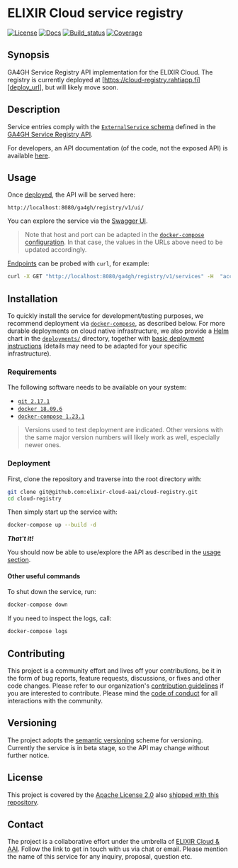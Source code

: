 # ELIXIR Cloud service registry

[![License][badge-license]][badge-url-license]
[![Docs][badge-docs]][badge-url-docs]
[![Build_status][badge-build-status]][badge-url-build-status]
[![Coverage][badge-coverage]][badge-url-coverage]

## Synopsis

GA4GH Service Registry API implementation for the ELIXIR Cloud. The registry is
currently deployed at [https://cloud-registry.rahtiapp.fi][deploy_url], but
will likely move soon.

## Description

Service entries comply with the [`ExternalService` schema][schema-service]
defined in the [GA4GH Service Registry API][ga4gh-registry].

For developers, an API documentation (of the code, not the exposed API) is
available [here][docs-api].

## Usage

Once [deployed](#Installation), the API will be served here:

```text
http://localhost:8080/ga4gh/registry/v1/ui/
```

You can explore the service via the [Swagger UI][url-swagger].

> Note that host and port can be adapted in the [`docker-compose`
> configuration][config]. In that case, the values in the URLs above need to be
> updated accordingly.

[Endpoints][schema-endpoints] can be probed with `curl`, for example:

```bash
curl -X GET "http://localhost:8080/ga4gh/registry/v1/services" -H  "accept: application/json"
```

## Installation

To quickly install the service for development/testing purposes, we recommend
deployment via [`docker-compose`][docker-compose], as described below. For
more durable deployments on cloud native infrastructure, we also provide a
[Helm][helm] chart in the [`deployments/`][deployment] directory, together with
[basic deployment instructions][deployment-instructions] (details may need to
be adapted for your specific infrastructure).

### Requirements

The following software needs to be available on your system:

- [`git 2.17.1`][git]
- [`docker 18.09.6`][docker]
- [`docker-compose 1.23.1`][docker-compose]

> Versions used to test deployment are indicated. Other versions with the same
> major version numbers will likely work as well, especially newer ones.

### Deployment

First, clone the repository and traverse into the root directory with:

```bash
git clone git@github.com:elixir-cloud-aai/cloud-registry.git
cd cloud-registry
```

Then simply start up the service with:

```bash
docker-compose up --build -d
```

_**That't it!**_

You should now be able to use/explore the API as described in
the [usage section](#Usage).

#### Other useful commands

To shut down the service, run:

```bash
docker-compose down
```

If you need to inspect the logs, call:

```bash
docker-compose logs
```

## Contributing

This project is a community effort and lives off your contributions, be it in
the form of bug reports, feature requests, discussions, or fixes and other code
changes. Please refer to our organization's [contribution
guidelines][contributing] if you are interested to contribute. Please mind the
[code of conduct][coc] for all interactions with the community.

## Versioning

The project adopts the [semantic versioning][semver] scheme for versioning.
Currently the service is in beta stage, so the API may change without further
notice.

## License

This project is covered by the [Apache License 2.0][license-apache] also
[shipped with this repository][license].

## Contact

The project is a collaborative effort under the umbrella of [ELIXIR Cloud &
AAI][elixir-cloud]. Follow the link to get in touch with us via chat or email.
Please mention the name of this service for any inquiry, proposal, question
etc.

[badge-build-status]:<https://travis-ci.com/elixir-cloud-aai/cloud-registry.svg?branch=dev>
[badge-coverage]:<https://img.shields.io/coveralls/github/elixir-cloud-aai/cloud-registry>
[badge-docs]: <https://readthedocs.org/projects/cloud-registry/badge/?version=latest>
[badge-github-tag]:<https://img.shields.io/github/v/tag/elixir-cloud-aai/cloud-registry?color=C39BD3>
[badge-license]:<https://img.shields.io/badge/license-Apache%202.0-blue.svg>
[badge-url-build-status]:<https://travis-ci.com/elixir-cloud-aai/cloud-registry>
[badge-url-coverage]:<https://coveralls.io/github/elixir-cloud-aai/cloud-registry>
[badge-url-docs]: <https://cloud-registry.readthedocs.io/en/latest/?badge=latest>
[badge-url-github-tag]:<https://github.com/elixir-cloud-aai/cloud-registry/releases>
[badge-url-license]:<http://www.apache.org/licenses/LICENSE-2.0>
[ga4gh-registry]: <https://github.com/ga4gh-discovery/ga4gh-service-registry>
[config]: docker-compose.yaml
[deploy_url]: <https://cloud-registry.rahtiapp.fi/ga4gh/registry/v1/ui>
[deployment]: deployment/
[deployment-instructions]: deployment/README.md
[docker]: <https://docs.docker.com/get-docker/>
[docker-compose]: <https://docs.docker.com/compose/install/>
[docs-api]: <https://cloud-registry.readthedocs.io/en/latest/>
[git]: <https://git-scm.com/book/en/v2/Getting-Started-Installing-Git>
[helm]: <https://helm.sh/>
[license]: LICENSE
[license-apache]: <https://www.apache.org/licenses/LICENSE-2.0>
[elixir-cloud]: <https://github.com/elixir-cloud-aai/elixir-cloud-aai>
[coc]: <https://github.com/elixir-cloud-aai/elixir-cloud-aai/blob/dev/CODE_OF_CONDUCT.md>
[contributing]: <https://github.com/elixir-cloud-aai/elixir-cloud-aai/blob/dev/CONTRIBUTING.md>
[semver]: <https://semver.org/>
[schema-service]: <https://github.com/ga4gh-discovery/ga4gh-service-registry/blob/8c45be52940db92c2fa1cd821519c271c22b1c4c/service-registry.yaml#L158>
[schema-endpoints]: <https://github.com/ga4gh-discovery/ga4gh-service-registry/blob/8c45be52940db92c2fa1cd821519c271c22b1c4c/service-registry.yaml#L16>
[url-swagger]: <http://localhost:8080/ga4gh/registry/v1/ui>
